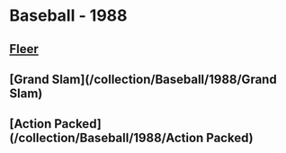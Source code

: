 # Baseball - 1988
## [Fleer](/collection/Baseball/1988/Fleer)
## [Grand Slam](/collection/Baseball/1988/Grand Slam)
## [Action Packed](/collection/Baseball/1988/Action Packed)
